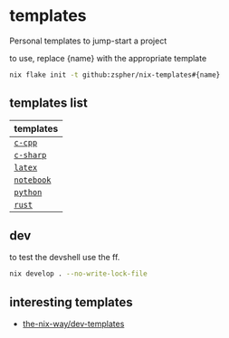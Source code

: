 # templates

Personal templates to jump-start a project

to use, replace {name} with the appropriate template

```sh
nix flake init -t github:zspher/nix-templates#{name}
```

## templates list
| templates |
| -- |
| [`c-cpp`](./c-cpp/) |
| [`c-sharp`](./c-sharp/) |
| [`latex`](./latex/) |
| [`notebook`](./notebook/) |
| [`python`](./python/) |
| [`rust`](./rust/) |

## dev

to test the devshell use the ff.

```sh
nix develop . --no-write-lock-file
```

## interesting templates
- [the-nix-way/dev-templates](https://github.com/the-nix-way/dev-templates)
